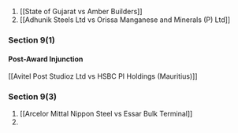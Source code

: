1. [[State of Gujarat vs Amber Builders]]
2. [[Adhunik Steels Ltd vs Orissa Manganese and Minerals (P) Ltd]]

### Section 9(1)
#### Post-Award Injunction

[[Avitel Post Studioz Ltd vs HSBC PI Holdings (Mauritius)]]

### Section 9(3)

1. [[Arcelor Mittal Nippon Steel vs Essar Bulk Terminal]]
2. 